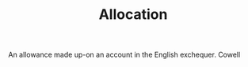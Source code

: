 ---
title: Allocation
letter: A
permalink: "/definitions/allocation.html"
body: An allowance made up-on an account in the English exchequer. Cowell
published_at: '2018-07-07'
source: Black's Law Dictionary
layout: post
---